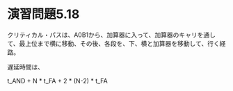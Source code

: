 # 演習問題5.18

クリティカル・パスは、A0B1から、加算器に入って、加算器のキャリを通して、最上位まで横に移動、その後、各段を、下、横と加算器を移動して、行く経路。

遅延時間は、

t_AND + N * t_FA + 2 * (N-2) * t_FA

